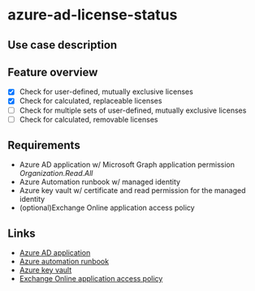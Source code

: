 # azure-ad-license-status

## Use case description

## Feature overview
- [x] Check for user-defined, mutually exclusive licenses
- [x] Check for calculated, replaceable licenses
- [ ] Check for multiple sets of user-defined, mutually exclusive licenses
- [ ] Check for calculated, removable licenses

## Requirements
- Azure AD application w/ Microsoft Graph application permission _Organization.Read.All_
- Azure Automation runbook w/ managed identity
- Azure key vault w/ certificate and read permission for the managed identity
- (optional)Exchange Online application access policy

## Links
- [Azure AD application](https://docs.microsoft.com/en-us/azure/active-directory/develop/quickstart-register-app)
- [Azure automation runbook](https://docs.microsoft.com/en-us/azure/automation/quickstarts/create-account-portal)
- [Azure key vault](https://docs.microsoft.com/en-us/azure/key-vault/general/quick-create-portal)
- [Exchange Online application access policy](https://docs.microsoft.com/en-us/azure/key-vault/general/quick-create-portal)
